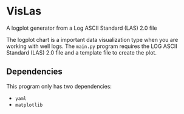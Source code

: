 # VisLas

A logplot generator from a Log ASCII Standard (LAS) 2.0 file
  
The logplot chart is a important data visualization type when you are working with well logs. The `main.py` program requires the LOG ASCII Standard (LAS) 2.0 file and a template file to create the plot.

## Dependencies

This program only has two dependencies:

- `yaml`
- `matplotlib`
